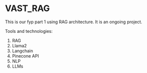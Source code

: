 # VAST_RAG

This is our fyp part 1 using RAG architecture. It is an ongoing project.

Tools and technologies:
1) RAG
2) Llama2
3) Langchain
4) Pinecone API
5) NLP
6) LLMs

